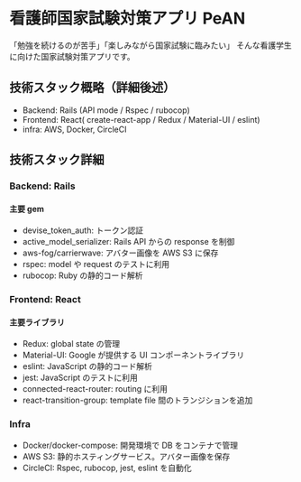 # 看護師国家試験対策アプリ PeAN

「勉強を続けるのが苦手」「楽しみながら国家試験に臨みたい」
そんな看護学生に向けた国家試験対策アプリです。

## 技術スタック概略（詳細後述）

- Backend: Rails (API mode / Rspec / rubocop)
- Frontend: React( create-react-app / Redux / Material-UI / eslint)
- infra: AWS, Docker, CircleCI

## 技術スタック詳細

### Backend: Rails

#### 主要 gem

- devise_token_auth: トークン認証
- active_model_serializer: Rails API からの response を制御
- aws-fog/carrierwave: アバター画像を AWS S3 に保存
- rspec: model や request のテストに利用
- rubocop: Ruby の静的コード解析

### Frontend: React

#### 主要ライブラリ

- Redux: global state の管理
- Material-UI: Google が提供する UI コンポーネントライブラリ
- eslint: JavaScript の静的コード解析
- jest: JavaScript のテストに利用
- connected-react-router: routing に利用
- react-transition-group: template file 間のトランジションを追加

### Infra

- Docker/docker-compose: 開発環境で DB をコンテナで管理
- AWS S3: 静的ホスティングサービス。アバター画像を保存
- CircleCI: Rspec, rubocop, jest, eslint を自動化

